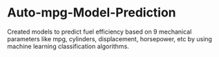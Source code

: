 # Auto-mpg-Model-Prediction
Created models to predict fuel efficiency based on 9 mechanical parameters like mpg, cylinders, displacement,  horsepower, etc by using machine learning classification algorithms.
